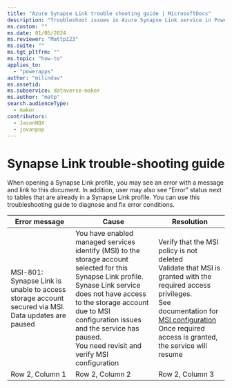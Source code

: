```yaml
---
title: "Azure Synapse Link trouble shooting guide | MicrosoftDocs"
description: "Troubleshoot issues in Azure Synapse Link service in Power Apps"
ms.custom: ""
ms.date: 01/05/2024
ms.reviewer: "Mattp123"
ms.suite: ""
ms.tgt_pltfrm: ""
ms.topic: "how-to"
applies_to: 
  - "powerapps"
author: "milindav"
ms.assetid: 
ms.subservice: dataverse-maker
ms.author: "matp"
search.audienceType: 
  - maker
contributors:
  - JasonHQX
  - jovanpop
---
```


# Synapse Link trouble-shooting guide 

When opening a Synapse Link profile, you may see an error with a message and link to this document. In addition, user may also see “Error” status next to tables that are already in a Synapse Link profile. You can use this troubleshooting guide to diagnose and fix error conditions.

| Error message  | Cause  | Resolution |
| -------- | -------- | -------- |
| MSI-801: Synapse Link is unable to access storage account secured via MSI. Data updates are paused | You have enabled managed services identify (MSI) to the storage account selected for this Synapse Link profile. <br> Synase Link service does not have access to the storage account due to MSI configuration issues and the service has paused. <br> You need revisit and verify MSI configuration | Verify that the MSI policy is not deleted <br> Validate that MSI is granted with the required access privileges. <br> See documentation for [MSI configuration](https://learn.microsoft.com/power-apps/maker/data-platform/azure-synapse-link-msi) <br> Once required access is granted, the service will resume  |
| Row 2, Column 1 | Row 2, Column 2 | Row 2, Column 3 |


